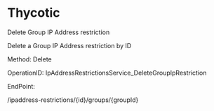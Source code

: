 #     Thycotic


Delete Group IP Address restriction

Delete a Group IP Address restriction by ID

Method: Delete

OperationID: IpAddressRestrictionsService_DeleteGroupIpRestriction

EndPoint:

/ipaddress-restrictions/{id}/groups/{groupId}
